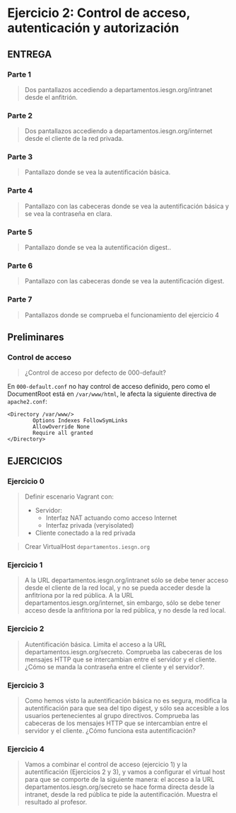 # Ejercicio 2: Control de acceso, autenticación y autorización

## ENTREGA

### Parte 1
> Dos pantallazos accediendo a departamentos.iesgn.org/intranet desde el anfitrión.

### Parte 2
> Dos pantallazos accediendo a departamentos.iesgn.org/internet desde el cliente de la red privada.

### Parte 3
> Pantallazo donde se vea la autentificación básica.

### Parte 4
> Pantallazo con las cabeceras donde se vea la autentificación básica y se vea la contraseña en clara.

### Parte 5
> Pantallazo donde se vea la autentificación digest..

### Parte 6
> Pantallazo con las cabeceras donde se vea la autentificación digest.

### Parte 7
> Pantallazos donde se comprueba el funcionamiento del ejercicio 4
























## Preliminares

### Control de acceso
> ¿Control de acceso por defecto de 000-default?

En `000-default.conf` no hay control de acceso definido, pero como el DocumentRoot está en `/var/www/html`, le afecta la siguiente directiva de `apache2.conf`:
```
<Directory /var/www/>
        Options Indexes FollowSymLinks
        AllowOverride None
        Require all granted
</Directory>
```


## EJERCICIOS
### Ejercicio 0
> Definir escenario Vagrant con:
>
>- Servidor:
>    - Interfaz NAT actuando como acceso Internet
>    - Interfaz privada (veryisolated)
>- Cliente conectado a la red privada








> Crear VirtualHost `departamentos.iesgn.org`














### Ejercicio 1
> A la URL departamentos.iesgn.org/intranet sólo se debe tener acceso desde el cliente de la red local, y no se pueda acceder desde la anfitriona por la red pública. A la URL departamentos.iesgn.org/internet, sin embargo, sólo se debe tener acceso desde la anfitriona por la red pública, y no desde la red local.




### Ejercicio 2
> Autentificación básica. Limita el acceso a la URL departamentos.iesgn.org/secreto. Comprueba las cabeceras de los mensajes HTTP que se intercambian entre el servidor y el cliente. ¿Cómo se manda la contraseña entre el cliente y el servidor?.

### Ejercicio 3
> Como hemos visto la autentificación básica no es segura, modifica la autentificación para que sea del tipo digest, y sólo sea accesible a los usuarios pertenecientes al grupo directivos. Comprueba las cabeceras de los mensajes HTTP que se intercambian entre el servidor y el cliente. ¿Cómo funciona esta autentificación?


### Ejercicio 4
> Vamos a combinar el control de acceso (ejercicio 1) y la autentificación (Ejercicios 2 y 3), y vamos a configurar el virtual host para que se comporte de la siguiente manera: el acceso a la URL departamentos.iesgn.org/secreto se hace forma directa desde la intranet, desde la red pública te pide la autentificación. Muestra el resultado al profesor.
